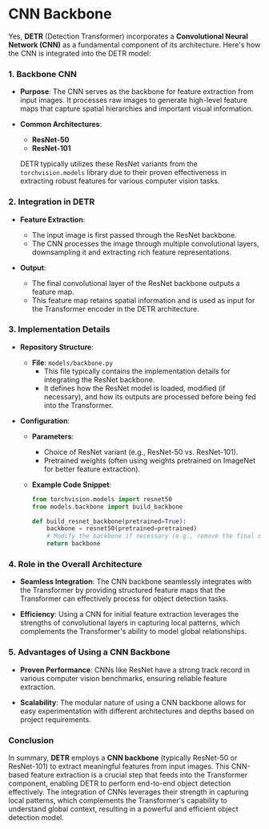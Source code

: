 # CNN Backbone

Yes, **DETR** (Detection Transformer) incorporates a **Convolutional Neural Network (CNN)** as a fundamental component of its architecture. Here's how the CNN is integrated into the DETR model:

### **1. Backbone CNN**

- **Purpose**: The CNN serves as the backbone for feature extraction from input images. It processes raw images to generate high-level feature maps that capture spatial hierarchies and important visual information.

- **Common Architectures**:
  - **ResNet-50**
  - **ResNet-101**

  DETR typically utilizes these ResNet variants from the `torchvision.models` library due to their proven effectiveness in extracting robust features for various computer vision tasks.

### **2. Integration in DETR**

- **Feature Extraction**:
  - The input image is first passed through the ResNet backbone.
  - The CNN processes the image through multiple convolutional layers, downsampling it and extracting rich feature representations.
  
- **Output**:
  - The final convolutional layer of the ResNet backbone outputs a feature map.
  - This feature map retains spatial information and is used as input for the Transformer encoder in the DETR architecture.

### **3. Implementation Details**

- **Repository Structure**:
  - **File**: `models/backbone.py`
    - This file typically contains the implementation details for integrating the ResNet backbone.
    - It defines how the ResNet model is loaded, modified (if necessary), and how its outputs are processed before being fed into the Transformer.

- **Configuration**:
  - **Parameters**:
    - Choice of ResNet variant (e.g., ResNet-50 vs. ResNet-101).
    - Pretrained weights (often using weights pretrained on ImageNet for better feature extraction).
  
  - **Example Code Snippet**:
    ```python
    from torchvision.models import resnet50
    from models.backbone import build_backbone

    def build_resnet_backbone(pretrained=True):
        backbone = resnet50(pretrained=pretrained)
        # Modify the backbone if necessary (e.g., remove the final classification layer)
        return backbone
    ```

### **4. Role in the Overall Architecture**

- **Seamless Integration**: The CNN backbone seamlessly integrates with the Transformer by providing structured feature maps that the Transformer can effectively process for object detection tasks.
  
- **Efficiency**: Using a CNN for initial feature extraction leverages the strengths of convolutional layers in capturing local patterns, which complements the Transformer's ability to model global relationships.

### **5. Advantages of Using a CNN Backbone**

- **Proven Performance**: CNNs like ResNet have a strong track record in various computer vision benchmarks, ensuring reliable feature extraction.
  
- **Scalability**: The modular nature of using a CNN backbone allows for easy experimentation with different architectures and depths based on project requirements.

### **Conclusion**

In summary, **DETR** employs a **CNN backbone** (typically ResNet-50 or ResNet-101) to extract meaningful features from input images. This CNN-based feature extraction is a crucial step that feeds into the Transformer component, enabling DETR to perform end-to-end object detection effectively. The integration of CNNs leverages their strength in capturing local patterns, which complements the Transformer's capability to understand global context, resulting in a powerful and efficient object detection model.